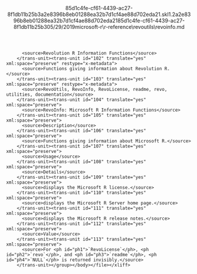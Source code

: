 <?xml version="1.0"?><xliff version="1.2" xmlns="urn:oasis:names:tc:xliff:document:1.2" xmlns:xsi="http://www.w3.org/2001/XMLSchema-instance" xsi:schemaLocation="urn:oasis:names:tc:xliff:document:1.2 xliff-core-1.2-transitional.xsd"><file datatype="xml" original="revoinfo.md" source-language="en-US" target-language="en-US"><header><tool tool-id="mdxliff" tool-name="mdxliff" tool-version="1.0-8ab897d" tool-company="Microsoft" /><xliffext:skl_file_name xmlns:xliffext="urn:microsoft:content:schema:xliffextensions">85d1c4fe-cf61-4439-ac27-8f1db11b25b3a2e8396b8eb01288ea32b7d1cf4ae88d702eda21.skl</xliffext:skl_file_name><xliffext:version xmlns:xliffext="urn:microsoft:content:schema:xliffextensions">1.2</xliffext:version><xliffext:ms.openlocfilehash xmlns:xliffext="urn:microsoft:content:schema:xliffextensions">a2e8396b8eb01288ea32b7d1cf4ae88d702eda21</xliffext:ms.openlocfilehash><xliffext:ms.sourcegitcommit xmlns:xliffext="urn:microsoft:content:schema:xliffextensions">85d1c4fe-cf61-4439-ac27-8f1db11b25b3</xliffext:ms.sourcegitcommit><xliffext:ms.lasthandoff xmlns:xliffext="urn:microsoft:content:schema:xliffextensions">05/29/2019</xliffext:ms.lasthandoff><xliffext:ms.openlocfilepath xmlns:xliffext="urn:microsoft:content:schema:xliffextensions">microsoft-r\r-reference\revoutils\revoinfo.md</xliffext:ms.openlocfilepath></header><body><group id="content" extype="content"><trans-unit id="101" translate="yes" xml:space="preserve" restype="x-metadata">
          <source>Revolution R Information Functions</source>
        </trans-unit><trans-unit id="102" translate="yes" xml:space="preserve" restype="x-metadata">
          <source>Functions giving information about Revolution R.</source>
        </trans-unit><trans-unit id="103" translate="yes" xml:space="preserve" restype="x-metadata">
          <source>RevoUtils, RevoInfo, RevoLicense, readme, revo, utilities, documentation</source>
        </trans-unit><trans-unit id="104" translate="yes" xml:space="preserve">
          <source>RevoInfo: Microsoft R Information Functions</source>
        </trans-unit><trans-unit id="105" translate="yes" xml:space="preserve">
          <source>Description</source>
        </trans-unit><trans-unit id="106" translate="yes" xml:space="preserve">
          <source>Functions giving information about Microsoft R.</source>
        </trans-unit><trans-unit id="107" translate="yes" xml:space="preserve">
          <source>Usage</source>
        </trans-unit><trans-unit id="108" translate="yes" xml:space="preserve">
          <source>Details</source>
        </trans-unit><trans-unit id="109" translate="yes" xml:space="preserve">
          <source>displays the Microsoft R license.</source>
        </trans-unit><trans-unit id="110" translate="yes" xml:space="preserve">
          <source>displays the Microsoft R Server home page.</source>
        </trans-unit><trans-unit id="111" translate="yes" xml:space="preserve">
          <source>displays the Microsoft R release notes.</source>
        </trans-unit><trans-unit id="112" translate="yes" xml:space="preserve">
          <source>Value</source>
        </trans-unit><trans-unit id="113" translate="yes" xml:space="preserve">
          <source>For <ph id="ph1">`RevoLicense`</ph>, <ph id="ph2">`revo`</ph>, and <ph id="ph3">`readme`</ph>, <ph id="ph4">`NULL`</ph> is returned invisibly.</source>
        </trans-unit></group></body></file></xliff>